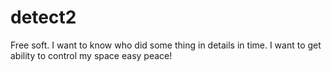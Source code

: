 # detect2
Free soft.
I want to know who did some thing in details in time.
I want to get ability to control my space easy
peace!
